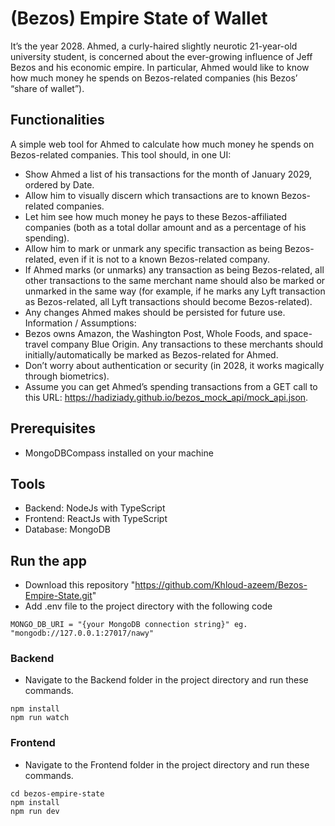# (Bezos) Empire State of Wallet
It’s the year 2028. Ahmed, a curly-haired slightly neurotic 21-year-old university student, is concerned about the ever-growing influence of Jeff Bezos and his economic empire. In particular, Ahmed would like to know how much money he spends on Bezos-related companies (his Bezos’ “share of wallet”).

## Functionalities
A simple web tool for Ahmed to calculate how much money he spends on Bezos-related companies. This tool should, in one UI:
-	Show Ahmed a list of his transactions for the month of January 2029, ordered by Date.
-	Allow him to visually discern which transactions are to known Bezos-related companies.
-	Let him see how much money he pays to these Bezos-affiliated companies (both as a total dollar amount and as a percentage of his spending).
-	Allow him to mark or unmark any specific transaction as being Bezos-related, even if it is not to a known Bezos-related company. 
-	If Ahmed marks (or unmarks) any transaction as being Bezos-related, all other transactions to the same merchant name should also be marked or unmarked in  the same way (for example, if he marks any Lyft transaction as Bezos-related, all Lyft transactions should become Bezos-related).
-	Any changes Ahmed makes should be persisted for future use.
Information / Assumptions:
-	Bezos owns Amazon, the Washington Post, Whole Foods, and space-travel company Blue Origin. Any transactions to these merchants should initially/automatically be marked as Bezos-related for Ahmed.
-	Don’t worry about authentication or security (in 2028, it works magically through biometrics).
-	Assume you can get Ahmed’s spending transactions from a GET call to this URL: https://hadiziady.github.io/bezos_mock_api/mock_api.json.

## Prerequisites
- MongoDBCompass installed on your machine

## Tools
- Backend: NodeJs with TypeScript
- Frontend: ReactJs with TypeScript
- Database: MongoDB

## Run the app
- Download this repository "https://github.com/Khloud-azeem/Bezos-Empire-State.git"
- Add .env file to the project directory with the following code
```
MONGO_DB_URI = "{your MongoDB connection string}" eg. "mongodb://127.0.0.1:27017/nawy"

```
### Backend
- Navigate to the Backend folder in the project directory and run these commands.
```
npm install
npm run watch
```
### Frontend
- Navigate to the Frontend folder in the project directory and run these commands.
```
cd bezos-empire-state
npm install
npm run dev
```

